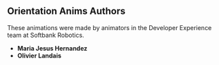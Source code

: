 ## Orientation Anims Authors

These animations were made by animators in the Developer Experience team at Softbank Robotics.

* **Maria Jesus Hernandez**
* **Olivier Landais**
